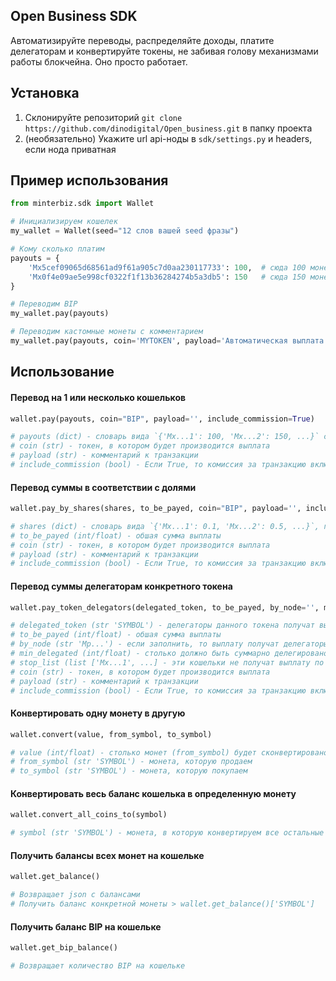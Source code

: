 ## Open Business SDK
Автоматизируйте переводы, распределяйте доходы, платите делегаторам и конвертируйте токены, не забивая голову механизмами работы блокчейна. Оно просто работает.

## Установка
1. Склонируйте репозиторий `git clone https://github.com/dinodigital/Open_business.git` в папку проекта
2. (необязательно) Укажите url api-ноды в `sdk/settings.py` и headers, если нода приватная

## Пример использования
```python
from minterbiz.sdk import Wallet

# Инициализируем кошелек
my_wallet = Wallet(seed="12 слов вашей seed фразы")

# Кому сколько платим
payouts = {
    'Mx5cef09065d68561ad9f61a905c7d0aa230117733': 100,  # сюда 100 монет
    'Mx0f4e09ae5e998cf0322f1f13b36284274b5a3db5': 150   # сюда 150 монет
}

# Переводим BIP
my_wallet.pay(payouts)

# Переводим кастомные монеты с комментарием
my_wallet.pay(payouts, coin='MYTOKEN', payload='Автоматическая выплата тем, кто в меня верит')
```

## Использование
#### Перевод на 1 или несколько кошельков
```python
wallet.pay(payouts, coin="BIP", payload='', include_commission=True)

# payouts (dict) - словарь вида `{'Mx...1': 100, 'Mx...2': 150, ...}` с указанием кому сколько монет переводить. Может быть любой длинны, начиная с 1.
# coin (str) - токен, в котором будет производится выплата
# payload (str) - комментарий к транзакции
# include_commission (bool) - Если True, то комиссия за транзакцию включается в общую сумму выплаты. При этом суммы каждого получателя будут пересчитаны с учетом комиссии.
```

#### Перевод суммы в соответствии с долями
```python
wallet.pay_by_shares(shares, to_be_payed, coin="BIP", payload='', include_commission=True)

# shares (dict) - словарь вида `{'Mx...1': 0.1, 'Mx...2': 0.5, ...}`, где 0.1, 0.5 это проценты от общей суммы (10%, 50% соответственно)
# to_be_payed (int/float) - обшая сумма выплаты
# coin (str) - токен, в котором будет производится выплата
# payload (str) - комментарий к транзакции
# include_commission (bool) - Если True, то комиссия за транзакцию включается в общую сумму выплаты. При этом суммы каждого получателя будут пересчитаны с учетом комиссии.
```

#### Перевод суммы делегаторам конкретного токена
```python
wallet.pay_token_delegators(delegated_token, to_be_payed, by_node='', min_delegated=0, stop_list=None, coin='BIP', payload='', include_commission=True)

# delegated_token (str 'SYMBOL') - делегаторы данного токена получат выплату
# to_be_payed (int/float) - обшая сумма выплаты
# by_node (str 'Mp...') - если заполнить, то выплату получат делегаторы токена (delegated_token) в конкретной ноде
# min_delegated (int/float) - столько должно быть суммарно делегировано у кошелька, чтобы полчить выплату. Если равно 0, то выплату получат все делегаторы токена.
# stop_list (list ['Mx...1', ...] - эти кошельки не получат выплату по токену
# coin (str) - токен, в котором будет производится выплата
# payload (str) - комментарий к транзакции
# include_commission (bool) - Если True, то комиссия за транзакцию включается в общую сумму выплаты. При этом суммы каждого получателя будут пересчитаны с учетом комиссии.
```

#### Конвертировать одну монету в другую
```python
wallet.convert(value, from_symbol, to_symbol)

# value (int/float) - столько монет (from_symbol) будет сконвертировано
# from_symbol (str 'SYMBOL') - монета, которую продаем
# to_symbol (str 'SYMBOL') - монета, которую покупаем
```

#### Конвертировать весь баланс кошелька в определенную монету
```python
wallet.convert_all_coins_to(symbol)

# symbol (str 'SYMBOL') - монета, в которую конвертируем все остальные
```

#### Получить балансы всех монет на кошельке
```python
wallet.get_balance()

# Возвращает json с балансами
# Получить баланс конкретной монеты > wallet.get_balance()['SYMBOL']
```

#### Получить баланс BIP на кошельке
```python
wallet.get_bip_balance()

# Возвращает количество BIP на кошельке
```


